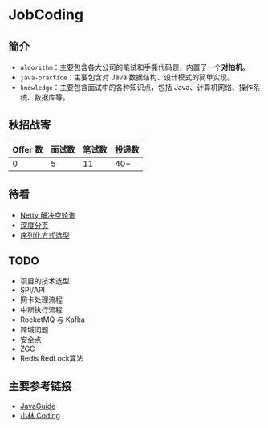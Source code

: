 # JobCoding

## 简介
* `algorithm`：主要包含各大公司的笔试和手撕代码题，内置了一个**对拍机**。
* `java-practice`：主要包含对 Java 数据结构、设计模式的简单实现。
* `knowledge`：主要包含面试中的各种知识点，包括 Java、计算机网络、操作系统、数据库等。

## 秋招战寄
| Offer 数 | 面试数 | 笔试数 | 投递数 |
|---------|-----|-----|-----|
| 0       | 5   | 11  | 40+ |

## 待看
* [Netty 解决空轮询](https://www.cnblogs.com/crazymakercircle/p/15370299.html)
* [深度分页](https://javaguide.cn/high-performance/deep-pagination-optimization.html)
* [序列化方式选型](https://developer.aliyun.com/article/924639)

## TODO
* 项目的技术选型
* SPI/API
* 网卡处理流程
* 中断执行流程
* RocketMQ 与 Kafka
* 跨域问题
* 安全点
* ZGC
* Redis RedLock算法

## 主要参考链接
* [JavaGuide](https://javaguide.cn/)
* [小林 Coding](https://xiaolincoding.com/)